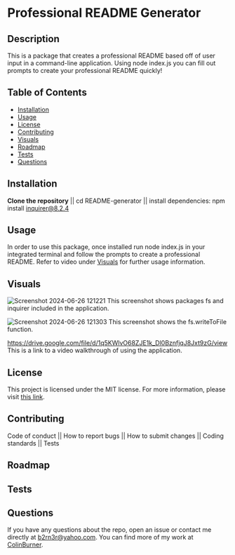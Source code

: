 # Professional README Generator

## Description

This is a package that creates a professional README based off of user input in a command-line application. Using node index.js you can fill out prompts to create your professional README quickly!


## Table of Contents

- [Installation](#installation)
- [Usage](#usage)
- [License](#license)
- [Contributing](#contributing)
- [Visuals](#visuals)
- [Roadmap](#roadmap)
- [Tests](#tests)
- [Questions](#questions)

## Installation

**Clone the repository** || cd README-generator || install dependencies: npm install inquirer@8.2.4

## Usage

In order to use this package, once installed run node index.js in your integrated terminal and follow the prompts to create a professional README. Refer to video under [Visuals](#visuals) for further usage information.

## Visuals

![Screenshot 2024-06-26 121221](https://github.com/ColinBurner/README-Generator/assets/85810714/061b2436-6f77-4527-821a-84356b3b0659)
This screenshot shows packages fs and inquirer included in the application.

![Screenshot 2024-06-26 121303](https://github.com/ColinBurner/README-Generator/assets/85810714/e6417fde-b57f-4979-aec7-633d76b359b5)
This screenshot shows the fs.writeToFile function.

https://drive.google.com/file/d/1q5KWlvO68ZJE1k_Dl0BznfjqJ8Jxt9zG/view
This is a link to a video walkthrough of using the application.

## License

This project is licensed under the MIT license. For more information, please visit [this link](https://opensource.org/licenses/MIT).


## Contributing

Code of conduct || How to report bugs || How to submit changes || Coding standards || Tests

## Roadmap

## Tests

## Questions

If you have any questions about the repo, open an issue or contact me directly at b2rn3r@yahoo.com. You can find more of my work at [ColinBurner](https://github.com/ColinBurner/).

